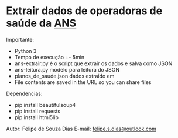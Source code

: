 # Extrair dados de operadoras de saúde da [ANS](http://www.ans.gov.br/portal/site/perfil_operadoras/consulta_operadoras/default.asp)

Importante:
 * Python 3
 * Tempo de execução +- 5min
 * ans-extrair.py é o script que extrair os dados e salva como JSON
 * ans-leitura.py modelo para leitura do JSON
 * planos_de_saude.json dados extraido em 
 * File contents are saved in the URL so you can share files

Dependencias:
 * pip install beautifulsoup4
 * pip install requests
 * pip install html5lib

Autor: Felipe de Souza Dias
E-mail: felipe.s.dias@outlook.com
